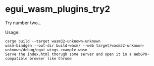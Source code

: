 # egui_wasm_plugins_try2

Try number two...

Usage:

    cargo build --target wasm32-unknown-unknown
    wasm-bindgen --out-dir build-wasm/ --web target/wasm32-unknown-unknown/debug/egui_wings_example.wasm
    Serve the index.html thorugh some server and open it in a WebGPU-compatible browser like Chrome
